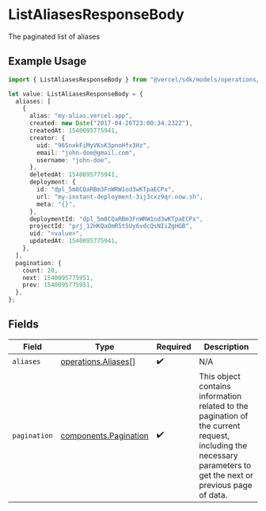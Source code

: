 # ListAliasesResponseBody

The paginated list of aliases

## Example Usage

```typescript
import { ListAliasesResponseBody } from "@vercel/sdk/models/operations/listaliases.js";

let value: ListAliasesResponseBody = {
  aliases: [
    {
      alias: "my-alias.vercel.app",
      created: new Date("2017-04-26T23:00:34.232Z"),
      createdAt: 1540095775941,
      creator: {
        uid: "96SnxkFiMyVKsK3pnoHfx3Hz",
        email: "john-doe@gmail.com",
        username: "john-doe",
      },
      deletedAt: 1540095775941,
      deployment: {
        id: "dpl_5m8CQaRBm3FnWRW1od3wKTpaECPx",
        url: "my-instant-deployment-3ij3cxz9qr.now.sh",
        meta: "{}",
      },
      deploymentId: "dpl_5m8CQaRBm3FnWRW1od3wKTpaECPx",
      projectId: "prj_12HKQaOmR5t5Uy6vdcQsNIiZgHGB",
      uid: "<value>",
      updatedAt: 1540095775941,
    },
  ],
  pagination: {
    count: 20,
    next: 1540095775951,
    prev: 1540095775951,
  },
};
```

## Fields

| Field                                                                                                                                                           | Type                                                                                                                                                            | Required                                                                                                                                                        | Description                                                                                                                                                     |
| --------------------------------------------------------------------------------------------------------------------------------------------------------------- | --------------------------------------------------------------------------------------------------------------------------------------------------------------- | --------------------------------------------------------------------------------------------------------------------------------------------------------------- | --------------------------------------------------------------------------------------------------------------------------------------------------------------- |
| `aliases`                                                                                                                                                       | [operations.Aliases](../../models/operations/aliases.md)[]                                                                                                      | :heavy_check_mark:                                                                                                                                              | N/A                                                                                                                                                             |
| `pagination`                                                                                                                                                    | [components.Pagination](../../models/components/pagination.md)                                                                                                  | :heavy_check_mark:                                                                                                                                              | This object contains information related to the pagination of the current request, including the necessary parameters to get the next or previous page of data. |